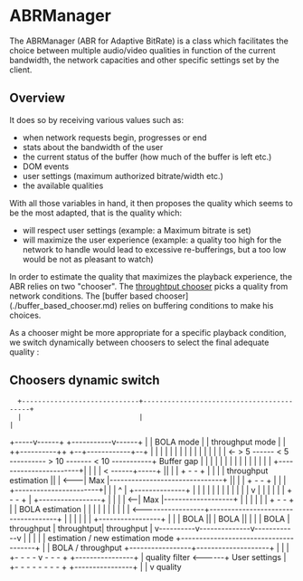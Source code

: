 # ABRManager ###################################################################

The ABRManager (ABR for Adaptive BitRate) is a class which facilitates the
choice between multiple audio/video qualities in function of the current
bandwidth, the network capacities and other specific settings set by the client.

## Overview ####################################################################

It does so by receiving various values such as:
  - when network requests begin, progresses or end
  - stats about the bandwidth of the user
  - the current status of the buffer (how much of the buffer is left etc.)
  - DOM events
  - user settings (maximum authorized bitrate/width etc.)
  - the available qualities

With all those variables in hand, it then proposes the quality which seems to
be the most adapted, that is the quality which:
  - will respect user settings (example: a Maximum bitrate is set)
  - will maximize the user experience (example: a quality too high for the
    network to handle would lead to excessive re-bufferings, but a too low would
    be not as pleasant to watch)

In order to estimate the quality that maximizes the playback experience, the ABR 
relies on two "chooser". The [throughtput chooser](./throughput_chooser.md)
picks a quality from network conditions. The [buffer based chooser]
(./buffer_based_chooser.md) relies on buffering conditions to make his choices.

As a chooser might be more appropriate for a specific playback condition, we
switch dynamically between choosers to select the final adequate quality :

## Choosers dynamic switch #####################################################

      +-----------------------------+------------------------------------------+
      |                             |                                          |
+-----v------+          +-----------v------+                                   |
|  BOLA mode |          | throughput mode  |                                   |
++----------++          +--+------------+--+                                   |
 |          |              |            |                                      |
 |          |              |            |                                      |
 |          |              |            |                                      |
 <- > 5 ------ < 5 ---------- > 10 ------- < 10 -----------+ Buffer gap        |
 |          |              |            |                                      |
 |          |              |            |                                      |
 |          |              |            |             +-----------------------+|
 |          |              |            < ------+-----+                       ||
 |          |   + - - +    |            |       |     | throughput estimation ||
 |          <---| Max |-------------------------------+                       ||
 |          |   + - - +    |            |       |     +-----------------------+|
 |          |      ^       |     +--------------+                              |
 |          |      |       |     |      |                                      |
 |          |      |       |     v      |                                      |
 |          |      |       |  + - - +   |               +-----------------+    |
 |          |      |       <--| Max |-------------------+                 |    |
 |          |      |       |  + - - +   |               | BOLA estimation |    |
 |          |      |       |            |               |                 |    |
 <-----------------+------------------------------------+                 |    |
 |          |              |            |               +-----------------+    |
 |          | BOLA ||      | BOLA ||    |                                      |
 | BOLA     | throughput   | throughtput| throughput                           |
 v----------v--------------v------------v                                      |
 |                                      |                                      |
 |  estimation / new estimation mode    +--------------------------------------+
 |                                      |         BOLA / throughput
 +-----------------+--------------------+
                   |
                   |
                   |
          +- - - - v - - - +      +----------------+
          | quality filter <------+ User  settings |
          +- - - - - - - - +      +----------------+
                   |
                   |
                   v
                quality




